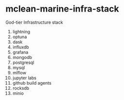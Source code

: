 # mclean-marine-infra-stack
God-tier Infrastructure stack

1. lightning
2. optuna
3. dask
4. influxdb
5. grafana
6. mongodb
7. postgresql
8. mysql
9. mlflow
10. jupyter labs
11. github build agents
12. rocksdb
13. minio

